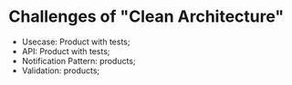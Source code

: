 # Challenges of "Clean Architecture"
- Usecase: Product with tests;
- API: Product with tests;
- Notification Pattern: products;
- Validation: products;
